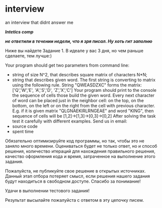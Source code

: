 # interview
an interview that didnt answer me


***Intetics comp***

***не ответили в течении недели, что я зря писал. Ну хоть гит заполню***

Ниже вы найдете Задание 1. В идеале у вас 3 дня, но чем раньше сделаете, тем лучше:)

Your program should get two parameters from command line:
- string of size N^2, that describes square matrix of characters N*N;
- string that describes given word.
The first string is converting to matrix using the following rule. String "QWEASDZXC" forms the matrix:
['Q','W','E',
'A','S','D',
'Z','X','C']
Your program should print to the console the sequence of cells those build the given word.
Every next character of word can be placed just in the neighbor cell: on the top, on the bottom, on the left or on the right from the cell with previous character.
E.g. if it is given matrix "QLGNAEKIRLRNGEAE" and word "KING", then sequence of cells will be [1,2]->[1,3]->[0,3]->[0,2] After solving the task test it carefully with different examples.
Send us in email:
- source code
- spent time

Обязательно оптимизируйте код программы, но так, чтобы это не заняло много времени.
Оцениваться будет не только ответ, но и способ решения, количество итераций для нахождения правильного решения, качество оформления кода и время, затраченное на выполнение этого задания.

Пожалуйста, не публикуйте свое решение в открытых источниках. Данный этап отбора потеряет смысл, если решения нашего задания будут находиться в свободном доступе. Спасибо за понимание!

Удачи в выполнении тестового задания!

Результат высылайте пожалуйста с ответом в эту цепочку писем.

